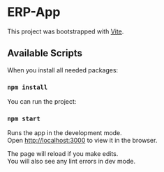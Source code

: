 # ERP-App

This project was bootstrapped with [Vite](https://vitejs.dev/).

## Available Scripts

When you install all needed packages:

### `npm install`

You can run the project:

### `npm start`

Runs the app in the development mode.\
Open [http://localhost:3000](http://localhost:3000) to view it in the browser.

The page will reload if you make edits.\
You will also see any lint errors in dev mode.
